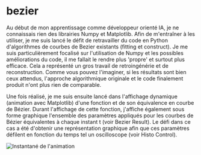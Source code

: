 # bezier
Au début de mon apprentissage comme développeur orienté IA, je ne connaissais rien des librairies Numpy et Matplotlib. Afin de m'entraîner à les utiliser, je me suis lancé le défit de retravailler du code en Python  d'algorithmes de courbes de Bezier existants (fitting et construct). Je me suis particulièrement focalisé sur l'utilisation de Numpy et les possibles améliorations du code, il me fallait le rendre plus 'propre' et surtout plus efficace. Cela a représenté un gros travail de retroingénérie et de reconstruction. Comme vous pouvez l'imaginer, si les résultats sont bien ceux attendus, l'approche algorithmique originale et le code finalement produit n'ont plus rien de comparable. 

Une fois réalisé, je me suis ensuite lancé dans l'affichage dynamique (animation avec Matplotlib) d'une fonction et de son équivalence en courbe de Bézier. Durant l'affichage de cette fonction, j'affiche également sous forme graphique l'ensemble des paramètres appliqués pour les courbes de Bézier équivalentes à chaque instant t (voir Bezier Result). Le défi dans ce cas a été d'obtenir une représentation graphique afin que ces paramètres défilent en fonction du temps tel un oscilloscope (voir Histo Control). 

![Instantané de l'animation](./AnimationBezier.gif)
